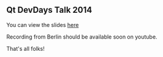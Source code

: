 ## Qt DevDays Talk 2014

You can view the slides [here](http://elproxy.github.io/devdays-2014)

Recording from Berlin should be available soon on youtube.

That's all folks!
